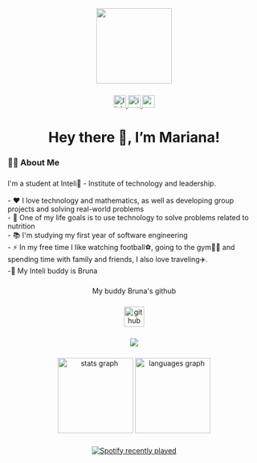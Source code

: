 <div align="center">
  <img height="150" src="https://i.ibb.co/5rphKcX/IMG-7844.jpg[/img][/url"  />
</div>

###

<div align="center">
  <a href="https://www.linkedin.com/in/mariana-lacerda-reis-a17a53281/" target="_blank">
    <img src="https://img.shields.io/static/v1?message=LinkedIn&logo=linkedin&label=&color=0077B5&logoColor=white&labelColor=&style=for-the-badge" height="25" alt="linkedin logo"  />
  </a>
  <a href="https://www.instagram.com/mariilaacerda/" target="_blank">
    <img src="https://img.shields.io/static/v1?message=Instagram&logo=instagram&label=&color=E4405F&logoColor=white&labelColor=&style=for-the-badge" height="25" alt="instagram logo"  />
  </a>
  <a href="mailto:mariana.reis@sou.inteli.edu.br" target="_blank">
    <img src="https://img.shields.io/static/v1?message=Gmail&logo=gmail&label=&color=D14836&logoColor=white&labelColor=&style=for-the-badge" height="25" alt="gmail logo"  />
  </a>
</div>

###

<h1 align="center">Hey there 👋, I’m Mariana!</h1>

###

<h3 align="left">👩‍💻  About Me</h3>

###

<h3 align="left"></h3>

###

<p align="left">I'm a student at Inteli💜 - Institute of technology and leadership.<br><br>- ❤️ I love technology and mathematics, as well as developing group projects and solving real-world problems<br>- 🎯 One of my life goals is to use technology to solve problems related to nutrition<br>- 📚 I'm studying my first year of software engineering<br>- ⚡ In my free time I like watching football⚽, going to the gym🏋️‍♀️ and spending time with family and friends, I also love traveling✈️.<br>-💛 My Inteli buddy is Bruna</p>


###

<p align="center">My buddy Bruna's github</p>

###

<div align="center">
 <a href="https://github.com/bruuna-brasil?tab=repositories" target="_blank" >
  <img src="https://cdn.jsdelivr.net/gh/devicons/devicon/icons/github/github-original-wordmark.svg" height="40" alt="github logo"  />
 </a>
</div>

###

<div align="center">
  <img src="https://profile-counter.glitch.me/marianalreis/count.svg?"  />
</div>


###

<div align="center">
  <img src="https://github-readme-stats.vercel.app/api?username=marianalreis&hide_title=false&hide_rank=false&show_icons=true&include_all_commits=true&count_private=true&disable_animations=false&theme=dracula&locale=en&hide_border=false&order=1" height="150" alt="stats graph"  />
  <img src="https://github-readme-stats.vercel.app/api/top-langs?username=marianalreis&locale=en&hide_title=false&layout=compact&card_width=320&langs_count=5&theme=dracula&hide_border=false&order=2" height="150" alt="languages graph"  />
</div>

###

<div align="center">
  <a href="https://open.spotify.com/user/13dmtti5dtlu69ondn414nh4j">
    <img src="https://spotify-recently-played-readme.vercel.app/api?user=13dmtti5dtlu69ondn414nh4j&count=5&unique=false" alt="Spotify recently played"  />
  </a>
</div>

###
